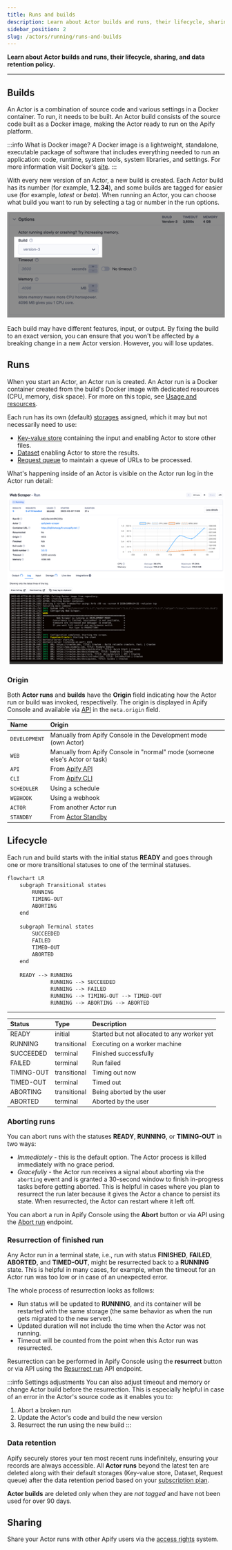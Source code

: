 ```yaml
---
title: Runs and builds
description: Learn about Actor builds and runs, their lifecycle, sharing, and data retention policy.
sidebar_position: 2
slug: /actors/running/runs-and-builds
---
```


**Learn about Actor builds and runs, their lifecycle, sharing, and data retention policy.**

---

## Builds

An Actor is a combination of source code and various settings in a Docker container. To run, it needs to be built. An Actor build consists of the source code built as a Docker image, making the Actor ready to run on the Apify platform.

:::info What is Docker image?
A Docker image is a lightweight, standalone, executable package of software that includes everything needed to run an application: code, runtime, system tools, system libraries, and settings. For more information visit Docker's [site](https://www.docker.com/resources/what-container/).
:::

With every new version of an Actor, a new build is created. Each Actor build has its number (for example, **1.2.34**), and some builds are tagged for easier use (for example, _latest_ or _beta_). When running an Actor, you can choose what build you want to run by selecting a tag or number in the run options.

![Actor run options](./images/runs_and_builds/actor-run-options.png)

Each build may have different features, input, or output. By fixing the build to an exact version, you can ensure that you won't be affected by a breaking change in a new Actor version. However, you will lose updates.

## Runs

When you start an Actor, an Actor run is created. An Actor run is a Docker container created from the build's Docker image with dedicated resources (CPU, memory, disk space). For more on this topic, see [Usage and resources](./usage_and_resources.md).

Each run has its own (default) [storages](../../storage) assigned, which it may but not necessarily need to use:

- [Key-value store](../../storage/key-value-store) containing the input and enabling Actor to store other files.
- [Dataset](../../storage/dataset) enabling Actor to store the results.
- [Request queue](../../storage/request-queue) to maintain a queue of URLs to be processed.

What's happening inside of an Actor is visible on the Actor run log in the Actor run detail:

![Actor run](./images/runs_and_builds/actor-run-detail.png)

### Origin

Both **Actor runs** and **builds** have the **Origin** field indicating how the Actor run or build was invoked, respectivelly.
The origin is displayed in Apify Console and available via [API](https://docs.apify.com/api/v2/actor-run-get) in the `meta.origin` field.

|Name|Origin|
|:---|:---|
|`DEVELOPMENT`|Manually from Apify Console in the Development mode (own Actor)|
|`WEB`|Manually from Apify Console in "normal" mode (someone else's Actor or task)|
|`API`|From [Apify API](https://docs.apify.com/api)|
|`CLI`|From [Apify CLI](https://docs.apify.com/cli/)|
|`SCHEDULER`|Using a schedule|
|`WEBHOOK`|Using a webhook|
|`ACTOR`|From another Actor run|
|`STANDBY`|From [Actor Standby](./standby)|

## Lifecycle

Each run and build starts with the initial status **READY** and goes through one or more transitional statuses to one of the terminal statuses.

```mermaid
flowchart LR
    subgraph Transitional states
        RUNNING
        TIMING-OUT
        ABORTING
    end

    subgraph Terminal states
        SUCCEEDED
        FAILED
        TIMED-OUT
        ABORTED
    end

    READY --> RUNNING
              RUNNING --> SUCCEEDED
              RUNNING --> FAILED
              RUNNING --> TIMING-OUT --> TIMED-OUT
              RUNNING --> ABORTING --> ABORTED
```

---

| Status     | Type         | Description                                 |
|:-----------|:-------------|:--------------------------------------------|
| READY      | initial      | Started but not allocated to any worker yet |
| RUNNING    | transitional | Executing on a worker machine               |
| SUCCEEDED  | terminal     | Finished successfully                       |
| FAILED     | terminal     | Run failed                                  |
| TIMING-OUT | transitional | Timing out now                              |
| TIMED-OUT  | terminal     | Timed out                                   |
| ABORTING   | transitional | Being aborted by the user                       |
| ABORTED    | terminal     | Aborted by the user                             |


### Aborting runs

You can abort runs with the statuses **READY**, **RUNNING**, or **TIMING-OUT** in two ways:

- _Immediately_ - this is the default option. The Actor process is killed immediately with no grace period.
- _Gracefully_ - the Actor run receives a signal about aborting via the `aborting` event and is granted a 30-second window to finish in-progress tasks before getting aborted. This is helpful in cases where you plan to resurrect the run later because it gives the Actor a chance to persist its state. When resurrected, the Actor can restart where it left off.

You can abort a run in Apify Console using the **Abort** button or via API using the [Abort run](/api/v2#/reference/actor-runs/abort-run/abort-run) endpoint.

### Resurrection of finished run

Any Actor run in a terminal state, i.e., run with status **FINISHED**, **FAILED**, **ABORTED**, and **TIMED-OUT**, might be resurrected back to a **RUNNING** state. This is helpful in many cases, for example, when the timeout for an Actor run was too low or in case of an unexpected error.

The whole process of resurrection looks as follows:

- Run status will be updated to **RUNNING**, and its container will be restarted with the same storage (the same behavior as when the run gets migrated to the new server).
- Updated duration will not include the time when the Actor was not running.
- Timeout will be counted from the point when this Actor run was resurrected.

Resurrection can be performed in Apify Console using the **resurrect** button or via API using the [Resurrect run](/api/v2#/reference/actors/resurrect-run) API endpoint.

:::info Settings adjustments
You can also adjust timeout and memory or change Actor build before the resurrection. This is especially helpful in case of an error in the Actor's source code as it enables you to:

1. Abort a broken run
2. Update the Actor's code and build the new version
3. Resurrect the run using the new build
:::

### Data retention

Apify securely stores your ten most recent runs indefinitely, ensuring your records are always accessible. All **Actor runs** beyond the latest ten are deleted along with their default storages (Key-value store, Dataset, Request queue) after the data retention period based on your [subscription plan](https://apify.com/pricing).

**Actor builds** are deleted only when they are _not tagged_ and have not been used for over 90 days.

## Sharing

Share your Actor runs with other Apify users via the [access rights](../../collaboration/index.md) system.
